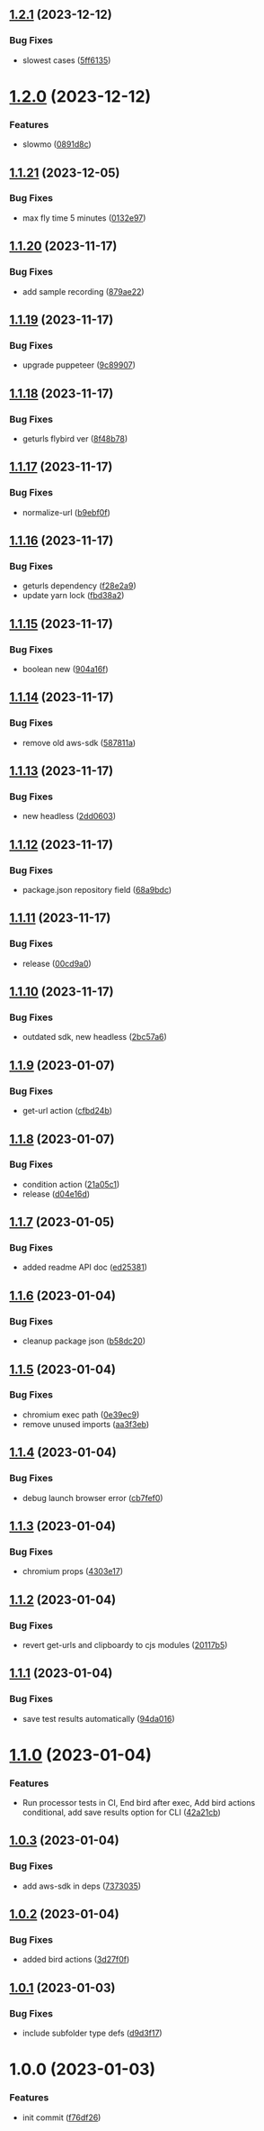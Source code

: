 ## [1.2.1](https://github.com/Owloops/flybird/compare/v1.2.0...v1.2.1) (2023-12-12)


### Bug Fixes

* slowest cases ([5ff6135](https://github.com/Owloops/flybird/commit/5ff61353cac3814f32d082e90ae95e25744cd0a8))

# [1.2.0](https://github.com/Owloops/flybird/compare/v1.1.21...v1.2.0) (2023-12-12)


### Features

* slowmo ([0891d8c](https://github.com/Owloops/flybird/commit/0891d8c3ea5bc3fd97d3b6d2fcfbbe65f1609d3f))

## [1.1.21](https://github.com/Owloops/flybird/compare/v1.1.20...v1.1.21) (2023-12-05)


### Bug Fixes

* max fly time 5 minutes ([0132e97](https://github.com/Owloops/flybird/commit/0132e973c4b6b399fe838187dd3bf359a5fb9c81))

## [1.1.20](https://github.com/Owloops/flybird/compare/v1.1.19...v1.1.20) (2023-11-17)


### Bug Fixes

* add sample recording ([879ae22](https://github.com/Owloops/flybird/commit/879ae22c2af55267a5e5516c5fe982bb01e640fd))

## [1.1.19](https://github.com/Owloops/flybird/compare/v1.1.18...v1.1.19) (2023-11-17)


### Bug Fixes

* upgrade puppeteer ([9c89907](https://github.com/Owloops/flybird/commit/9c899075f919c827640d0780f6cf53b5d676fbc7))

## [1.1.18](https://github.com/Owloops/flybird/compare/v1.1.17...v1.1.18) (2023-11-17)


### Bug Fixes

* geturls flybird ver ([8f48b78](https://github.com/Owloops/flybird/commit/8f48b789b639e3fa824b6a171670668152cebea9))

## [1.1.17](https://github.com/Owloops/flybird/compare/v1.1.16...v1.1.17) (2023-11-17)


### Bug Fixes

* normalize-url ([b9ebf0f](https://github.com/Owloops/flybird/commit/b9ebf0f56f2835df3cfaf24ed6a21c737771aea5))

## [1.1.16](https://github.com/Owloops/flybird/compare/v1.1.15...v1.1.16) (2023-11-17)


### Bug Fixes

* geturls dependency ([f28e2a9](https://github.com/Owloops/flybird/commit/f28e2a94b938f5cfaaa053f3429fa80dacdf30d2))
* update yarn lock ([fbd38a2](https://github.com/Owloops/flybird/commit/fbd38a2d4ac339ecc4346ef72aa0ea9b48853bc9))

## [1.1.15](https://github.com/Owloops/flybird/compare/v1.1.14...v1.1.15) (2023-11-17)


### Bug Fixes

* boolean new ([904a16f](https://github.com/Owloops/flybird/commit/904a16f26271e1c21a6cc3f0f2f90d840877b8f1))

## [1.1.14](https://github.com/Owloops/flybird/compare/v1.1.13...v1.1.14) (2023-11-17)


### Bug Fixes

* remove old aws-sdk ([587811a](https://github.com/Owloops/flybird/commit/587811a75cc8d4f78ace90b5ae5482bfc997ed06))

## [1.1.13](https://github.com/Owloops/flybird/compare/v1.1.12...v1.1.13) (2023-11-17)


### Bug Fixes

* new headless ([2dd0603](https://github.com/Owloops/flybird/commit/2dd0603cb1c60a69f181b14c2189a6a4fa4e4066))

## [1.1.12](https://github.com/Owloops/flybird/compare/v1.1.11...v1.1.12) (2023-11-17)


### Bug Fixes

* package.json repository field ([68a9bdc](https://github.com/Owloops/flybird/commit/68a9bdc6ef1dab8ae94177da31180c06eef1debe))

## [1.1.11](https://github.com/Owloops/flybird/compare/v1.1.10...v1.1.11) (2023-11-17)


### Bug Fixes

* release ([00cd9a0](https://github.com/Owloops/flybird/commit/00cd9a054a990f2202e1531023b9e39bd1adeb61))

## [1.1.10](https://github.com/Owloops/flybird/compare/v1.1.9...v1.1.10) (2023-11-17)


### Bug Fixes

* outdated sdk, new headless ([2bc57a6](https://github.com/Owloops/flybird/commit/2bc57a6260d55e23102a21547f0dfddf4eb6fab9))

## [1.1.9](https://github.com/Owloops/flybird/compare/v1.1.8...v1.1.9) (2023-01-07)


### Bug Fixes

* get-url action ([cfbd24b](https://github.com/Owloops/flybird/commit/cfbd24b9d856b0e6f8f7adcb1b11a5caf0267e1c))

## [1.1.8](https://github.com/Owloops/flybird/compare/v1.1.7...v1.1.8) (2023-01-07)


### Bug Fixes

* condition action ([21a05c1](https://github.com/Owloops/flybird/commit/21a05c13c5147c3d4689a38852923e812b4a635d))
* release ([d04e16d](https://github.com/Owloops/flybird/commit/d04e16dfeccc47337369424b2d29dddb688f4864))

## [1.1.7](https://github.com/Owloops/flybird/compare/v1.1.6...v1.1.7) (2023-01-05)


### Bug Fixes

* added readme API doc ([ed25381](https://github.com/Owloops/flybird/commit/ed25381c8d564e53ad3738b972c9d3b5a9a96883))

## [1.1.6](https://github.com/Owloops/flybird/compare/v1.1.5...v1.1.6) (2023-01-04)


### Bug Fixes

* cleanup package json ([b58dc20](https://github.com/Owloops/flybird/commit/b58dc206301d73e1fc84843b98ab1f4132b39faa))

## [1.1.5](https://github.com/Owloops/flybird/compare/v1.1.4...v1.1.5) (2023-01-04)


### Bug Fixes

* chromium exec path ([0e39ec9](https://github.com/Owloops/flybird/commit/0e39ec9617641b569ce60cadf6575c0012b49e1b))
* remove unused imports ([aa3f3eb](https://github.com/Owloops/flybird/commit/aa3f3eb11158f1a833c88e702bba878bb748eb0b))

## [1.1.4](https://github.com/Owloops/flybird/compare/v1.1.3...v1.1.4) (2023-01-04)


### Bug Fixes

* debug launch browser error ([cb7fef0](https://github.com/Owloops/flybird/commit/cb7fef0bcc40aeebac8e8053a5f330e039e69d47))

## [1.1.3](https://github.com/Owloops/flybird/compare/v1.1.2...v1.1.3) (2023-01-04)


### Bug Fixes

* chromium props ([4303e17](https://github.com/Owloops/flybird/commit/4303e1702b024955e4da3fd60b5a7697f827a4a0))

## [1.1.2](https://github.com/Owloops/flybird/compare/v1.1.1...v1.1.2) (2023-01-04)


### Bug Fixes

* revert get-urls and clipboardy to cjs modules ([20117b5](https://github.com/Owloops/flybird/commit/20117b527b0e12d732d3e71f34370ee8eb735089))

## [1.1.1](https://github.com/Owloops/flybird/compare/v1.1.0...v1.1.1) (2023-01-04)


### Bug Fixes

* save test results automatically ([94da016](https://github.com/Owloops/flybird/commit/94da01683edbfcd7c62e535032964ffdbd83663b))

# [1.1.0](https://github.com/Owloops/owloops-flybird/compare/v1.0.3...v1.1.0) (2023-01-04)


### Features

* Run processor tests in CI, End bird after exec, Add bird actions conditional, add save results option for CLI ([42a21cb](https://github.com/Owloops/owloops-flybird/commit/42a21cb9df4db12108fd8d3daea987f29a6101be))

## [1.0.3](https://github.com/Owloops/owloops-flybird/compare/v1.0.2...v1.0.3) (2023-01-04)


### Bug Fixes

* add aws-sdk in deps ([7373035](https://github.com/Owloops/owloops-flybird/commit/73730355a9c60e0ed2efb99a530926549e397dc7))

## [1.0.2](https://github.com/Owloops/owloops-flybird/compare/v1.0.1...v1.0.2) (2023-01-04)


### Bug Fixes

* added bird actions ([3d27f0f](https://github.com/Owloops/owloops-flybird/commit/3d27f0f90bdc3a8ca1ba412e63e8e1ac40fc570a))

## [1.0.1](https://github.com/Owloops/owloops-flybird/compare/v1.0.0...v1.0.1) (2023-01-03)


### Bug Fixes

* include subfolder type defs ([d9d3f17](https://github.com/Owloops/owloops-flybird/commit/d9d3f17b2c1c88904279bcafcf58c1d96c2194e1))

# 1.0.0 (2023-01-03)


### Features

* init commit ([f76df26](https://github.com/Owloops/owloops-flybird/commit/f76df26773a4afa180b97999f935ce004f58c3ed))
